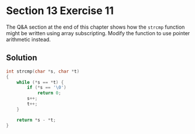 # Section 13 Exercise 11

The Q&A section at the end of this chapter shows how the `strcmp` function might be written using array subscripting. Modify the function to use pointer arithmetic instead.

## Solution

```c
int strcmp(char *s, char *t)
{
    while (*s == *t) {
        if (*s == '\0')
            return 0;
        s++;
        t++;
    }

    return *s - *t;
}
```
